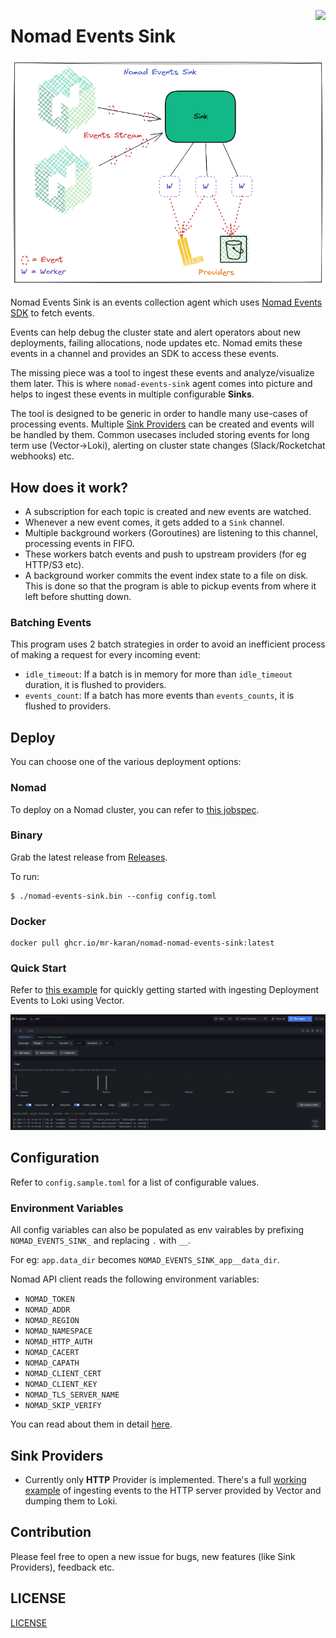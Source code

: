 <a href="https://zerodha.tech"><img src="https://zerodha.tech/static/images/github-badge.svg" align="right" /></a>

# Nomad Events Sink

![](docs/logo.png)

Nomad Events Sink is an events collection agent which uses [Nomad Events SDK](https://www.nomadproject.io/api-docs/events) to fetch events.

Events can help debug the cluster state and alert operators about new deployments, failing allocations, node updates etc. Nomad emits these events in a channel and provides an SDK to access these events.

The missing piece was a tool to ingest these events and analyze/visualize them later. This is where `nomad-events-sink` agent comes into picture and helps to ingest these events in multiple configurable **Sinks**.

The tool is designed to be generic in order to handle many use-cases of processing events. Multiple [Sink Providers](./internal/sinks/provider/provider.go) can be created and events will be handled by them. Common usecases included storing events for long term use (Vector->Loki), alerting on cluster state changes (Slack/Rocketchat webhooks) etc.

## How does it work?

- A subscription for each topic is created and new events are watched.
- Whenever a new event comes, it gets added to a `Sink` channel.
- Multiple background workers (Goroutines) are listening to this channel, processing events in FIFO.
- These workers batch events and push to upstream providers (for eg HTTP/S3 etc).
- A background worker commits the event index state to a file on disk. This is done so that the program is able to pickup events from where it left before shutting down.

### Batching Events

This program uses 2 batch strategies in order to avoid an inefficient process of making a request for every incoming event:

- `idle_timeout`: If a batch is in memory for more than `idle_timeout` duration, it is flushed to providers.
- `events_count`: If a batch has more events than `events_counts`, it is flushed to providers.

## Deploy

You can choose one of the various deployment options:

### Nomad

To deploy on a Nomad cluster, you can refer to [this jobspec](./deploy/job.nomad).

### Binary

Grab the latest release from [Releases](https://github.com/mr-karan/nomad-events-sink/releases).

To run:

```
$ ./nomad-events-sink.bin --config config.toml
```

### Docker

```
docker pull ghcr.io/mr-karan/nomad-nomad-events-sink:latest
```

### Quick Start

Refer to [this example](./examples/README.md) for quickly getting started with ingesting Deployment Events to Loki using Vector.

![](./docs/loki.png)

## Configuration

Refer to `config.sample.toml` for a list of configurable values.

### Environment Variables

All config variables can also be populated as env vairables by prefixing `NOMAD_EVENTS_SINK_` and replacing `.` with `__`.

For eg: `app.data_dir` becomes `NOMAD_EVENTS_SINK_app__data_dir`.

Nomad API client reads the following environment variables:

- `NOMAD_TOKEN`
- `NOMAD_ADDR`
- `NOMAD_REGION`
- `NOMAD_NAMESPACE`
- `NOMAD_HTTP_AUTH`
- `NOMAD_CACERT`
- `NOMAD_CAPATH`
- `NOMAD_CLIENT_CERT`
- `NOMAD_CLIENT_KEY`
- `NOMAD_TLS_SERVER_NAME`
- `NOMAD_SKIP_VERIFY`

You can read about them in detail [here](https://www.nomadproject.io/docs/runtime/environment).

## Sink Providers

- Currently only **HTTP** Provider is implemented. There's a full [working example](./examples/README.md) of ingesting events to the HTTP server provided by Vector and dumping them to Loki.

## Contribution

Please feel free to open a new issue for bugs, new features (like Sink Providers), feedback etc.

## LICENSE

[LICENSE](./LICENSE)
